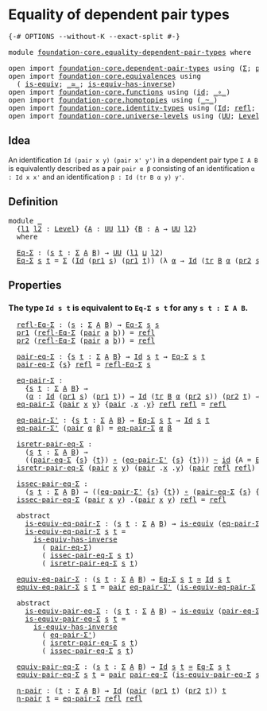 # Equality of dependent pair types

<pre class="Agda"><a id="45" class="Symbol">{-#</a> <a id="49" class="Keyword">OPTIONS</a> <a id="57" class="Pragma">--without-K</a> <a id="69" class="Pragma">--exact-split</a> <a id="83" class="Symbol">#-}</a>

<a id="88" class="Keyword">module</a> <a id="95" href="foundation-core.equality-dependent-pair-types.html" class="Module">foundation-core.equality-dependent-pair-types</a> <a id="141" class="Keyword">where</a>

<a id="148" class="Keyword">open</a> <a id="153" class="Keyword">import</a> <a id="160" href="foundation-core.dependent-pair-types.html" class="Module">foundation-core.dependent-pair-types</a> <a id="197" class="Keyword">using</a> <a id="203" class="Symbol">(</a><a id="204" href="foundation-core.dependent-pair-types.html#502" class="Record">Σ</a><a id="205" class="Symbol">;</a> <a id="207" href="foundation-core.dependent-pair-types.html#575" class="InductiveConstructor">pair</a><a id="211" class="Symbol">;</a> <a id="213" href="foundation-core.dependent-pair-types.html#592" class="Field">pr1</a><a id="216" class="Symbol">;</a> <a id="218" href="foundation-core.dependent-pair-types.html#604" class="Field">pr2</a><a id="221" class="Symbol">)</a>
<a id="223" class="Keyword">open</a> <a id="228" class="Keyword">import</a> <a id="235" href="foundation-core.equivalences.html" class="Module">foundation-core.equivalences</a> <a id="264" class="Keyword">using</a>
  <a id="272" class="Symbol">(</a> <a id="274" href="foundation-core.equivalences.html#1542" class="Function">is-equiv</a><a id="282" class="Symbol">;</a> <a id="284" href="foundation-core.equivalences.html#1607" class="Function Operator">_≃_</a><a id="287" class="Symbol">;</a> <a id="289" href="foundation-core.equivalences.html#2999" class="Function">is-equiv-has-inverse</a><a id="309" class="Symbol">)</a>
<a id="311" class="Keyword">open</a> <a id="316" class="Keyword">import</a> <a id="323" href="foundation-core.functions.html" class="Module">foundation-core.functions</a> <a id="349" class="Keyword">using</a> <a id="355" class="Symbol">(</a><a id="356" href="foundation-core.functions.html#309" class="Function">id</a><a id="358" class="Symbol">;</a> <a id="360" href="foundation-core.functions.html#407" class="Function Operator">_∘_</a><a id="363" class="Symbol">)</a>
<a id="365" class="Keyword">open</a> <a id="370" class="Keyword">import</a> <a id="377" href="foundation-core.homotopies.html" class="Module">foundation-core.homotopies</a> <a id="404" class="Keyword">using</a> <a id="410" class="Symbol">(</a><a id="411" href="foundation-core.homotopies.html#467" class="Function Operator">_~_</a><a id="414" class="Symbol">)</a>
<a id="416" class="Keyword">open</a> <a id="421" class="Keyword">import</a> <a id="428" href="foundation-core.identity-types.html" class="Module">foundation-core.identity-types</a> <a id="459" class="Keyword">using</a> <a id="465" class="Symbol">(</a><a id="466" href="foundation-core.identity-types.html#641" class="Datatype">Id</a><a id="468" class="Symbol">;</a> <a id="470" href="foundation-core.identity-types.html#694" class="InductiveConstructor">refl</a><a id="474" class="Symbol">;</a> <a id="476" href="foundation-core.identity-types.html#4584" class="Function">tr</a><a id="478" class="Symbol">)</a>
<a id="480" class="Keyword">open</a> <a id="485" class="Keyword">import</a> <a id="492" href="foundation-core.universe-levels.html" class="Module">foundation-core.universe-levels</a> <a id="524" class="Keyword">using</a> <a id="530" class="Symbol">(</a><a id="531" href="foundation-core.universe-levels.html#222" class="Primitive">UU</a><a id="533" class="Symbol">;</a> <a id="535" href="Agda.Primitive.html#597" class="Postulate">Level</a><a id="540" class="Symbol">;</a> <a id="542" href="Agda.Primitive.html#810" class="Primitive Operator">_⊔_</a><a id="545" class="Symbol">)</a>
</pre>
## Idea

An identification `Id (pair x y) (pair x' y')` in a dependent pair type `Σ A B` is equivalently described as a pair `pair α β` consisting of an identification `α : Id x x'` and an identification `β : Id (tr B α y) y'`. 

## Definition

<pre class="Agda">
<a id="806" class="Keyword">module</a> <a id="813" href="foundation-core.equality-dependent-pair-types.html#813" class="Module">_</a>
  <a id="817" class="Symbol">{</a><a id="818" href="foundation-core.equality-dependent-pair-types.html#818" class="Bound">l1</a> <a id="821" href="foundation-core.equality-dependent-pair-types.html#821" class="Bound">l2</a> <a id="824" class="Symbol">:</a> <a id="826" href="Agda.Primitive.html#597" class="Postulate">Level</a><a id="831" class="Symbol">}</a> <a id="833" class="Symbol">{</a><a id="834" href="foundation-core.equality-dependent-pair-types.html#834" class="Bound">A</a> <a id="836" class="Symbol">:</a> <a id="838" href="foundation-core.universe-levels.html#222" class="Primitive">UU</a> <a id="841" href="foundation-core.equality-dependent-pair-types.html#818" class="Bound">l1</a><a id="843" class="Symbol">}</a> <a id="845" class="Symbol">{</a><a id="846" href="foundation-core.equality-dependent-pair-types.html#846" class="Bound">B</a> <a id="848" class="Symbol">:</a> <a id="850" href="foundation-core.equality-dependent-pair-types.html#834" class="Bound">A</a> <a id="852" class="Symbol">→</a> <a id="854" href="foundation-core.universe-levels.html#222" class="Primitive">UU</a> <a id="857" href="foundation-core.equality-dependent-pair-types.html#821" class="Bound">l2</a><a id="859" class="Symbol">}</a>
  <a id="863" class="Keyword">where</a>

  <a id="872" href="foundation-core.equality-dependent-pair-types.html#872" class="Function">Eq-Σ</a> <a id="877" class="Symbol">:</a> <a id="879" class="Symbol">(</a><a id="880" href="foundation-core.equality-dependent-pair-types.html#880" class="Bound">s</a> <a id="882" href="foundation-core.equality-dependent-pair-types.html#882" class="Bound">t</a> <a id="884" class="Symbol">:</a> <a id="886" href="foundation-core.dependent-pair-types.html#502" class="Record">Σ</a> <a id="888" href="foundation-core.equality-dependent-pair-types.html#834" class="Bound">A</a> <a id="890" href="foundation-core.equality-dependent-pair-types.html#846" class="Bound">B</a><a id="891" class="Symbol">)</a> <a id="893" class="Symbol">→</a> <a id="895" href="foundation-core.universe-levels.html#222" class="Primitive">UU</a> <a id="898" class="Symbol">(</a><a id="899" href="foundation-core.equality-dependent-pair-types.html#818" class="Bound">l1</a> <a id="902" href="Agda.Primitive.html#810" class="Primitive Operator">⊔</a> <a id="904" href="foundation-core.equality-dependent-pair-types.html#821" class="Bound">l2</a><a id="906" class="Symbol">)</a>
  <a id="910" href="foundation-core.equality-dependent-pair-types.html#872" class="Function">Eq-Σ</a> <a id="915" href="foundation-core.equality-dependent-pair-types.html#915" class="Bound">s</a> <a id="917" href="foundation-core.equality-dependent-pair-types.html#917" class="Bound">t</a> <a id="919" class="Symbol">=</a> <a id="921" href="foundation-core.dependent-pair-types.html#502" class="Record">Σ</a> <a id="923" class="Symbol">(</a><a id="924" href="foundation-core.identity-types.html#641" class="Datatype">Id</a> <a id="927" class="Symbol">(</a><a id="928" href="foundation-core.dependent-pair-types.html#592" class="Field">pr1</a> <a id="932" href="foundation-core.equality-dependent-pair-types.html#915" class="Bound">s</a><a id="933" class="Symbol">)</a> <a id="935" class="Symbol">(</a><a id="936" href="foundation-core.dependent-pair-types.html#592" class="Field">pr1</a> <a id="940" href="foundation-core.equality-dependent-pair-types.html#917" class="Bound">t</a><a id="941" class="Symbol">))</a> <a id="944" class="Symbol">(λ</a> <a id="947" href="foundation-core.equality-dependent-pair-types.html#947" class="Bound">α</a> <a id="949" class="Symbol">→</a> <a id="951" href="foundation-core.identity-types.html#641" class="Datatype">Id</a> <a id="954" class="Symbol">(</a><a id="955" href="foundation-core.identity-types.html#4584" class="Function">tr</a> <a id="958" href="foundation-core.equality-dependent-pair-types.html#846" class="Bound">B</a> <a id="960" href="foundation-core.equality-dependent-pair-types.html#947" class="Bound">α</a> <a id="962" class="Symbol">(</a><a id="963" href="foundation-core.dependent-pair-types.html#604" class="Field">pr2</a> <a id="967" href="foundation-core.equality-dependent-pair-types.html#915" class="Bound">s</a><a id="968" class="Symbol">))</a> <a id="971" class="Symbol">(</a><a id="972" href="foundation-core.dependent-pair-types.html#604" class="Field">pr2</a> <a id="976" href="foundation-core.equality-dependent-pair-types.html#917" class="Bound">t</a><a id="977" class="Symbol">))</a>
</pre>
## Properties

### The type `Id s t` is equivalent to `Eq-Σ s t` for any `s t : Σ A B`.

<pre class="Agda">  <a id="1084" href="foundation-core.equality-dependent-pair-types.html#1084" class="Function">refl-Eq-Σ</a> <a id="1094" class="Symbol">:</a> <a id="1096" class="Symbol">(</a><a id="1097" href="foundation-core.equality-dependent-pair-types.html#1097" class="Bound">s</a> <a id="1099" class="Symbol">:</a> <a id="1101" href="foundation-core.dependent-pair-types.html#502" class="Record">Σ</a> <a id="1103" href="foundation-core.equality-dependent-pair-types.html#834" class="Bound">A</a> <a id="1105" href="foundation-core.equality-dependent-pair-types.html#846" class="Bound">B</a><a id="1106" class="Symbol">)</a> <a id="1108" class="Symbol">→</a> <a id="1110" href="foundation-core.equality-dependent-pair-types.html#872" class="Function">Eq-Σ</a> <a id="1115" href="foundation-core.equality-dependent-pair-types.html#1097" class="Bound">s</a> <a id="1117" href="foundation-core.equality-dependent-pair-types.html#1097" class="Bound">s</a>
  <a id="1121" href="foundation-core.dependent-pair-types.html#592" class="Field">pr1</a> <a id="1125" class="Symbol">(</a><a id="1126" href="foundation-core.equality-dependent-pair-types.html#1084" class="Function">refl-Eq-Σ</a> <a id="1136" class="Symbol">(</a><a id="1137" href="foundation-core.dependent-pair-types.html#575" class="InductiveConstructor">pair</a> <a id="1142" href="foundation-core.equality-dependent-pair-types.html#1142" class="Bound">a</a> <a id="1144" href="foundation-core.equality-dependent-pair-types.html#1144" class="Bound">b</a><a id="1145" class="Symbol">))</a> <a id="1148" class="Symbol">=</a> <a id="1150" href="foundation-core.identity-types.html#694" class="InductiveConstructor">refl</a>
  <a id="1157" href="foundation-core.dependent-pair-types.html#604" class="Field">pr2</a> <a id="1161" class="Symbol">(</a><a id="1162" href="foundation-core.equality-dependent-pair-types.html#1084" class="Function">refl-Eq-Σ</a> <a id="1172" class="Symbol">(</a><a id="1173" href="foundation-core.dependent-pair-types.html#575" class="InductiveConstructor">pair</a> <a id="1178" href="foundation-core.equality-dependent-pair-types.html#1178" class="Bound">a</a> <a id="1180" href="foundation-core.equality-dependent-pair-types.html#1180" class="Bound">b</a><a id="1181" class="Symbol">))</a> <a id="1184" class="Symbol">=</a> <a id="1186" href="foundation-core.identity-types.html#694" class="InductiveConstructor">refl</a>

  <a id="1194" href="foundation-core.equality-dependent-pair-types.html#1194" class="Function">pair-eq-Σ</a> <a id="1204" class="Symbol">:</a> <a id="1206" class="Symbol">{</a><a id="1207" href="foundation-core.equality-dependent-pair-types.html#1207" class="Bound">s</a> <a id="1209" href="foundation-core.equality-dependent-pair-types.html#1209" class="Bound">t</a> <a id="1211" class="Symbol">:</a> <a id="1213" href="foundation-core.dependent-pair-types.html#502" class="Record">Σ</a> <a id="1215" href="foundation-core.equality-dependent-pair-types.html#834" class="Bound">A</a> <a id="1217" href="foundation-core.equality-dependent-pair-types.html#846" class="Bound">B</a><a id="1218" class="Symbol">}</a> <a id="1220" class="Symbol">→</a> <a id="1222" href="foundation-core.identity-types.html#641" class="Datatype">Id</a> <a id="1225" href="foundation-core.equality-dependent-pair-types.html#1207" class="Bound">s</a> <a id="1227" href="foundation-core.equality-dependent-pair-types.html#1209" class="Bound">t</a> <a id="1229" class="Symbol">→</a> <a id="1231" href="foundation-core.equality-dependent-pair-types.html#872" class="Function">Eq-Σ</a> <a id="1236" href="foundation-core.equality-dependent-pair-types.html#1207" class="Bound">s</a> <a id="1238" href="foundation-core.equality-dependent-pair-types.html#1209" class="Bound">t</a>
  <a id="1242" href="foundation-core.equality-dependent-pair-types.html#1194" class="Function">pair-eq-Σ</a> <a id="1252" class="Symbol">{</a><a id="1253" href="foundation-core.equality-dependent-pair-types.html#1253" class="Bound">s</a><a id="1254" class="Symbol">}</a> <a id="1256" href="foundation-core.identity-types.html#694" class="InductiveConstructor">refl</a> <a id="1261" class="Symbol">=</a> <a id="1263" href="foundation-core.equality-dependent-pair-types.html#1084" class="Function">refl-Eq-Σ</a> <a id="1273" href="foundation-core.equality-dependent-pair-types.html#1253" class="Bound">s</a>

  <a id="1278" href="foundation-core.equality-dependent-pair-types.html#1278" class="Function">eq-pair-Σ</a> <a id="1288" class="Symbol">:</a>
    <a id="1294" class="Symbol">{</a><a id="1295" href="foundation-core.equality-dependent-pair-types.html#1295" class="Bound">s</a> <a id="1297" href="foundation-core.equality-dependent-pair-types.html#1297" class="Bound">t</a> <a id="1299" class="Symbol">:</a> <a id="1301" href="foundation-core.dependent-pair-types.html#502" class="Record">Σ</a> <a id="1303" href="foundation-core.equality-dependent-pair-types.html#834" class="Bound">A</a> <a id="1305" href="foundation-core.equality-dependent-pair-types.html#846" class="Bound">B</a><a id="1306" class="Symbol">}</a> <a id="1308" class="Symbol">→</a>
    <a id="1314" class="Symbol">(</a><a id="1315" href="foundation-core.equality-dependent-pair-types.html#1315" class="Bound">α</a> <a id="1317" class="Symbol">:</a> <a id="1319" href="foundation-core.identity-types.html#641" class="Datatype">Id</a> <a id="1322" class="Symbol">(</a><a id="1323" href="foundation-core.dependent-pair-types.html#592" class="Field">pr1</a> <a id="1327" href="foundation-core.equality-dependent-pair-types.html#1295" class="Bound">s</a><a id="1328" class="Symbol">)</a> <a id="1330" class="Symbol">(</a><a id="1331" href="foundation-core.dependent-pair-types.html#592" class="Field">pr1</a> <a id="1335" href="foundation-core.equality-dependent-pair-types.html#1297" class="Bound">t</a><a id="1336" class="Symbol">))</a> <a id="1339" class="Symbol">→</a> <a id="1341" href="foundation-core.identity-types.html#641" class="Datatype">Id</a> <a id="1344" class="Symbol">(</a><a id="1345" href="foundation-core.identity-types.html#4584" class="Function">tr</a> <a id="1348" href="foundation-core.equality-dependent-pair-types.html#846" class="Bound">B</a> <a id="1350" href="foundation-core.equality-dependent-pair-types.html#1315" class="Bound">α</a> <a id="1352" class="Symbol">(</a><a id="1353" href="foundation-core.dependent-pair-types.html#604" class="Field">pr2</a> <a id="1357" href="foundation-core.equality-dependent-pair-types.html#1295" class="Bound">s</a><a id="1358" class="Symbol">))</a> <a id="1361" class="Symbol">(</a><a id="1362" href="foundation-core.dependent-pair-types.html#604" class="Field">pr2</a> <a id="1366" href="foundation-core.equality-dependent-pair-types.html#1297" class="Bound">t</a><a id="1367" class="Symbol">)</a> <a id="1369" class="Symbol">→</a> <a id="1371" href="foundation-core.identity-types.html#641" class="Datatype">Id</a> <a id="1374" href="foundation-core.equality-dependent-pair-types.html#1295" class="Bound">s</a> <a id="1376" href="foundation-core.equality-dependent-pair-types.html#1297" class="Bound">t</a>
  <a id="1380" href="foundation-core.equality-dependent-pair-types.html#1278" class="Function">eq-pair-Σ</a> <a id="1390" class="Symbol">{</a><a id="1391" href="foundation-core.dependent-pair-types.html#575" class="InductiveConstructor">pair</a> <a id="1396" href="foundation-core.equality-dependent-pair-types.html#1396" class="Bound">x</a> <a id="1398" href="foundation-core.equality-dependent-pair-types.html#1398" class="Bound">y</a><a id="1399" class="Symbol">}</a> <a id="1401" class="Symbol">{</a><a id="1402" href="foundation-core.dependent-pair-types.html#575" class="InductiveConstructor">pair</a> <a id="1407" class="DottedPattern Symbol">.</a><a id="1408" href="foundation-core.equality-dependent-pair-types.html#1396" class="DottedPattern Bound">x</a> <a id="1410" class="DottedPattern Symbol">.</a><a id="1411" href="foundation-core.equality-dependent-pair-types.html#1398" class="DottedPattern Bound">y</a><a id="1412" class="Symbol">}</a> <a id="1414" href="foundation-core.identity-types.html#694" class="InductiveConstructor">refl</a> <a id="1419" href="foundation-core.identity-types.html#694" class="InductiveConstructor">refl</a> <a id="1424" class="Symbol">=</a> <a id="1426" href="foundation-core.identity-types.html#694" class="InductiveConstructor">refl</a>

  <a id="1434" href="foundation-core.equality-dependent-pair-types.html#1434" class="Function">eq-pair-Σ&#39;</a> <a id="1445" class="Symbol">:</a> <a id="1447" class="Symbol">{</a><a id="1448" href="foundation-core.equality-dependent-pair-types.html#1448" class="Bound">s</a> <a id="1450" href="foundation-core.equality-dependent-pair-types.html#1450" class="Bound">t</a> <a id="1452" class="Symbol">:</a> <a id="1454" href="foundation-core.dependent-pair-types.html#502" class="Record">Σ</a> <a id="1456" href="foundation-core.equality-dependent-pair-types.html#834" class="Bound">A</a> <a id="1458" href="foundation-core.equality-dependent-pair-types.html#846" class="Bound">B</a><a id="1459" class="Symbol">}</a> <a id="1461" class="Symbol">→</a> <a id="1463" href="foundation-core.equality-dependent-pair-types.html#872" class="Function">Eq-Σ</a> <a id="1468" href="foundation-core.equality-dependent-pair-types.html#1448" class="Bound">s</a> <a id="1470" href="foundation-core.equality-dependent-pair-types.html#1450" class="Bound">t</a> <a id="1472" class="Symbol">→</a> <a id="1474" href="foundation-core.identity-types.html#641" class="Datatype">Id</a> <a id="1477" href="foundation-core.equality-dependent-pair-types.html#1448" class="Bound">s</a> <a id="1479" href="foundation-core.equality-dependent-pair-types.html#1450" class="Bound">t</a>
  <a id="1483" href="foundation-core.equality-dependent-pair-types.html#1434" class="Function">eq-pair-Σ&#39;</a> <a id="1494" class="Symbol">(</a><a id="1495" href="foundation-core.dependent-pair-types.html#575" class="InductiveConstructor">pair</a> <a id="1500" href="foundation-core.equality-dependent-pair-types.html#1500" class="Bound">α</a> <a id="1502" href="foundation-core.equality-dependent-pair-types.html#1502" class="Bound">β</a><a id="1503" class="Symbol">)</a> <a id="1505" class="Symbol">=</a> <a id="1507" href="foundation-core.equality-dependent-pair-types.html#1278" class="Function">eq-pair-Σ</a> <a id="1517" href="foundation-core.equality-dependent-pair-types.html#1500" class="Bound">α</a> <a id="1519" href="foundation-core.equality-dependent-pair-types.html#1502" class="Bound">β</a>

  <a id="1524" href="foundation-core.equality-dependent-pair-types.html#1524" class="Function">isretr-pair-eq-Σ</a> <a id="1541" class="Symbol">:</a>
    <a id="1547" class="Symbol">(</a><a id="1548" href="foundation-core.equality-dependent-pair-types.html#1548" class="Bound">s</a> <a id="1550" href="foundation-core.equality-dependent-pair-types.html#1550" class="Bound">t</a> <a id="1552" class="Symbol">:</a> <a id="1554" href="foundation-core.dependent-pair-types.html#502" class="Record">Σ</a> <a id="1556" href="foundation-core.equality-dependent-pair-types.html#834" class="Bound">A</a> <a id="1558" href="foundation-core.equality-dependent-pair-types.html#846" class="Bound">B</a><a id="1559" class="Symbol">)</a> <a id="1561" class="Symbol">→</a>
    <a id="1567" class="Symbol">((</a><a id="1569" href="foundation-core.equality-dependent-pair-types.html#1194" class="Function">pair-eq-Σ</a> <a id="1579" class="Symbol">{</a><a id="1580" href="foundation-core.equality-dependent-pair-types.html#1548" class="Bound">s</a><a id="1581" class="Symbol">}</a> <a id="1583" class="Symbol">{</a><a id="1584" href="foundation-core.equality-dependent-pair-types.html#1550" class="Bound">t</a><a id="1585" class="Symbol">})</a> <a id="1588" href="foundation-core.functions.html#407" class="Function Operator">∘</a> <a id="1590" class="Symbol">(</a><a id="1591" href="foundation-core.equality-dependent-pair-types.html#1434" class="Function">eq-pair-Σ&#39;</a> <a id="1602" class="Symbol">{</a><a id="1603" href="foundation-core.equality-dependent-pair-types.html#1548" class="Bound">s</a><a id="1604" class="Symbol">}</a> <a id="1606" class="Symbol">{</a><a id="1607" href="foundation-core.equality-dependent-pair-types.html#1550" class="Bound">t</a><a id="1608" class="Symbol">}))</a> <a id="1612" href="foundation-core.homotopies.html#467" class="Function Operator">~</a> <a id="1614" href="foundation-core.functions.html#309" class="Function">id</a> <a id="1617" class="Symbol">{</a><a id="1618" class="Argument">A</a> <a id="1620" class="Symbol">=</a> <a id="1622" href="foundation-core.equality-dependent-pair-types.html#872" class="Function">Eq-Σ</a> <a id="1627" href="foundation-core.equality-dependent-pair-types.html#1548" class="Bound">s</a> <a id="1629" href="foundation-core.equality-dependent-pair-types.html#1550" class="Bound">t</a><a id="1630" class="Symbol">}</a>
  <a id="1634" href="foundation-core.equality-dependent-pair-types.html#1524" class="Function">isretr-pair-eq-Σ</a> <a id="1651" class="Symbol">(</a><a id="1652" href="foundation-core.dependent-pair-types.html#575" class="InductiveConstructor">pair</a> <a id="1657" href="foundation-core.equality-dependent-pair-types.html#1657" class="Bound">x</a> <a id="1659" href="foundation-core.equality-dependent-pair-types.html#1659" class="Bound">y</a><a id="1660" class="Symbol">)</a> <a id="1662" class="Symbol">(</a><a id="1663" href="foundation-core.dependent-pair-types.html#575" class="InductiveConstructor">pair</a> <a id="1668" class="DottedPattern Symbol">.</a><a id="1669" href="foundation-core.equality-dependent-pair-types.html#1657" class="DottedPattern Bound">x</a> <a id="1671" class="DottedPattern Symbol">.</a><a id="1672" href="foundation-core.equality-dependent-pair-types.html#1659" class="DottedPattern Bound">y</a><a id="1673" class="Symbol">)</a> <a id="1675" class="Symbol">(</a><a id="1676" href="foundation-core.dependent-pair-types.html#575" class="InductiveConstructor">pair</a> <a id="1681" href="foundation-core.identity-types.html#694" class="InductiveConstructor">refl</a> <a id="1686" href="foundation-core.identity-types.html#694" class="InductiveConstructor">refl</a><a id="1690" class="Symbol">)</a> <a id="1692" class="Symbol">=</a> <a id="1694" href="foundation-core.identity-types.html#694" class="InductiveConstructor">refl</a>

  <a id="1702" href="foundation-core.equality-dependent-pair-types.html#1702" class="Function">issec-pair-eq-Σ</a> <a id="1718" class="Symbol">:</a>
    <a id="1724" class="Symbol">(</a><a id="1725" href="foundation-core.equality-dependent-pair-types.html#1725" class="Bound">s</a> <a id="1727" href="foundation-core.equality-dependent-pair-types.html#1727" class="Bound">t</a> <a id="1729" class="Symbol">:</a> <a id="1731" href="foundation-core.dependent-pair-types.html#502" class="Record">Σ</a> <a id="1733" href="foundation-core.equality-dependent-pair-types.html#834" class="Bound">A</a> <a id="1735" href="foundation-core.equality-dependent-pair-types.html#846" class="Bound">B</a><a id="1736" class="Symbol">)</a> <a id="1738" class="Symbol">→</a> <a id="1740" class="Symbol">((</a><a id="1742" href="foundation-core.equality-dependent-pair-types.html#1434" class="Function">eq-pair-Σ&#39;</a> <a id="1753" class="Symbol">{</a><a id="1754" href="foundation-core.equality-dependent-pair-types.html#1725" class="Bound">s</a><a id="1755" class="Symbol">}</a> <a id="1757" class="Symbol">{</a><a id="1758" href="foundation-core.equality-dependent-pair-types.html#1727" class="Bound">t</a><a id="1759" class="Symbol">})</a> <a id="1762" href="foundation-core.functions.html#407" class="Function Operator">∘</a> <a id="1764" class="Symbol">(</a><a id="1765" href="foundation-core.equality-dependent-pair-types.html#1194" class="Function">pair-eq-Σ</a> <a id="1775" class="Symbol">{</a><a id="1776" href="foundation-core.equality-dependent-pair-types.html#1725" class="Bound">s</a><a id="1777" class="Symbol">}</a> <a id="1779" class="Symbol">{</a><a id="1780" href="foundation-core.equality-dependent-pair-types.html#1727" class="Bound">t</a><a id="1781" class="Symbol">}))</a> <a id="1785" href="foundation-core.homotopies.html#467" class="Function Operator">~</a> <a id="1787" href="foundation-core.functions.html#309" class="Function">id</a>
  <a id="1792" href="foundation-core.equality-dependent-pair-types.html#1702" class="Function">issec-pair-eq-Σ</a> <a id="1808" class="Symbol">(</a><a id="1809" href="foundation-core.dependent-pair-types.html#575" class="InductiveConstructor">pair</a> <a id="1814" href="foundation-core.equality-dependent-pair-types.html#1814" class="Bound">x</a> <a id="1816" href="foundation-core.equality-dependent-pair-types.html#1816" class="Bound">y</a><a id="1817" class="Symbol">)</a> <a id="1819" class="DottedPattern Symbol">.(</a><a id="1821" href="foundation-core.dependent-pair-types.html#575" class="DottedPattern InductiveConstructor">pair</a> <a id="1826" href="foundation-core.equality-dependent-pair-types.html#1814" class="DottedPattern Bound">x</a> <a id="1828" href="foundation-core.equality-dependent-pair-types.html#1816" class="DottedPattern Bound">y</a><a id="1829" class="DottedPattern Symbol">)</a> <a id="1831" href="foundation-core.identity-types.html#694" class="InductiveConstructor">refl</a> <a id="1836" class="Symbol">=</a> <a id="1838" href="foundation-core.identity-types.html#694" class="InductiveConstructor">refl</a>

  <a id="1846" class="Keyword">abstract</a>
    <a id="1859" href="foundation-core.equality-dependent-pair-types.html#1859" class="Function">is-equiv-eq-pair-Σ</a> <a id="1878" class="Symbol">:</a> <a id="1880" class="Symbol">(</a><a id="1881" href="foundation-core.equality-dependent-pair-types.html#1881" class="Bound">s</a> <a id="1883" href="foundation-core.equality-dependent-pair-types.html#1883" class="Bound">t</a> <a id="1885" class="Symbol">:</a> <a id="1887" href="foundation-core.dependent-pair-types.html#502" class="Record">Σ</a> <a id="1889" href="foundation-core.equality-dependent-pair-types.html#834" class="Bound">A</a> <a id="1891" href="foundation-core.equality-dependent-pair-types.html#846" class="Bound">B</a><a id="1892" class="Symbol">)</a> <a id="1894" class="Symbol">→</a> <a id="1896" href="foundation-core.equivalences.html#1542" class="Function">is-equiv</a> <a id="1905" class="Symbol">(</a><a id="1906" href="foundation-core.equality-dependent-pair-types.html#1434" class="Function">eq-pair-Σ&#39;</a> <a id="1917" class="Symbol">{</a><a id="1918" href="foundation-core.equality-dependent-pair-types.html#1881" class="Bound">s</a><a id="1919" class="Symbol">}</a> <a id="1921" class="Symbol">{</a><a id="1922" href="foundation-core.equality-dependent-pair-types.html#1883" class="Bound">t</a><a id="1923" class="Symbol">})</a>
    <a id="1930" href="foundation-core.equality-dependent-pair-types.html#1859" class="Function">is-equiv-eq-pair-Σ</a> <a id="1949" href="foundation-core.equality-dependent-pair-types.html#1949" class="Bound">s</a> <a id="1951" href="foundation-core.equality-dependent-pair-types.html#1951" class="Bound">t</a> <a id="1953" class="Symbol">=</a>
      <a id="1961" href="foundation-core.equivalences.html#2999" class="Function">is-equiv-has-inverse</a>
        <a id="1990" class="Symbol">(</a> <a id="1992" href="foundation-core.equality-dependent-pair-types.html#1194" class="Function">pair-eq-Σ</a><a id="2001" class="Symbol">)</a>
        <a id="2011" class="Symbol">(</a> <a id="2013" href="foundation-core.equality-dependent-pair-types.html#1702" class="Function">issec-pair-eq-Σ</a> <a id="2029" href="foundation-core.equality-dependent-pair-types.html#1949" class="Bound">s</a> <a id="2031" href="foundation-core.equality-dependent-pair-types.html#1951" class="Bound">t</a><a id="2032" class="Symbol">)</a>
        <a id="2042" class="Symbol">(</a> <a id="2044" href="foundation-core.equality-dependent-pair-types.html#1524" class="Function">isretr-pair-eq-Σ</a> <a id="2061" href="foundation-core.equality-dependent-pair-types.html#1949" class="Bound">s</a> <a id="2063" href="foundation-core.equality-dependent-pair-types.html#1951" class="Bound">t</a><a id="2064" class="Symbol">)</a>

  <a id="2069" href="foundation-core.equality-dependent-pair-types.html#2069" class="Function">equiv-eq-pair-Σ</a> <a id="2085" class="Symbol">:</a> <a id="2087" class="Symbol">(</a><a id="2088" href="foundation-core.equality-dependent-pair-types.html#2088" class="Bound">s</a> <a id="2090" href="foundation-core.equality-dependent-pair-types.html#2090" class="Bound">t</a> <a id="2092" class="Symbol">:</a> <a id="2094" href="foundation-core.dependent-pair-types.html#502" class="Record">Σ</a> <a id="2096" href="foundation-core.equality-dependent-pair-types.html#834" class="Bound">A</a> <a id="2098" href="foundation-core.equality-dependent-pair-types.html#846" class="Bound">B</a><a id="2099" class="Symbol">)</a> <a id="2101" class="Symbol">→</a> <a id="2103" href="foundation-core.equality-dependent-pair-types.html#872" class="Function">Eq-Σ</a> <a id="2108" href="foundation-core.equality-dependent-pair-types.html#2088" class="Bound">s</a> <a id="2110" href="foundation-core.equality-dependent-pair-types.html#2090" class="Bound">t</a> <a id="2112" href="foundation-core.equivalences.html#1607" class="Function Operator">≃</a> <a id="2114" href="foundation-core.identity-types.html#641" class="Datatype">Id</a> <a id="2117" href="foundation-core.equality-dependent-pair-types.html#2088" class="Bound">s</a> <a id="2119" href="foundation-core.equality-dependent-pair-types.html#2090" class="Bound">t</a>
  <a id="2123" href="foundation-core.equality-dependent-pair-types.html#2069" class="Function">equiv-eq-pair-Σ</a> <a id="2139" href="foundation-core.equality-dependent-pair-types.html#2139" class="Bound">s</a> <a id="2141" href="foundation-core.equality-dependent-pair-types.html#2141" class="Bound">t</a> <a id="2143" class="Symbol">=</a> <a id="2145" href="foundation-core.dependent-pair-types.html#575" class="InductiveConstructor">pair</a> <a id="2150" href="foundation-core.equality-dependent-pair-types.html#1434" class="Function">eq-pair-Σ&#39;</a> <a id="2161" class="Symbol">(</a><a id="2162" href="foundation-core.equality-dependent-pair-types.html#1859" class="Function">is-equiv-eq-pair-Σ</a> <a id="2181" href="foundation-core.equality-dependent-pair-types.html#2139" class="Bound">s</a> <a id="2183" href="foundation-core.equality-dependent-pair-types.html#2141" class="Bound">t</a><a id="2184" class="Symbol">)</a>

  <a id="2189" class="Keyword">abstract</a>
    <a id="2202" href="foundation-core.equality-dependent-pair-types.html#2202" class="Function">is-equiv-pair-eq-Σ</a> <a id="2221" class="Symbol">:</a> <a id="2223" class="Symbol">(</a><a id="2224" href="foundation-core.equality-dependent-pair-types.html#2224" class="Bound">s</a> <a id="2226" href="foundation-core.equality-dependent-pair-types.html#2226" class="Bound">t</a> <a id="2228" class="Symbol">:</a> <a id="2230" href="foundation-core.dependent-pair-types.html#502" class="Record">Σ</a> <a id="2232" href="foundation-core.equality-dependent-pair-types.html#834" class="Bound">A</a> <a id="2234" href="foundation-core.equality-dependent-pair-types.html#846" class="Bound">B</a><a id="2235" class="Symbol">)</a> <a id="2237" class="Symbol">→</a> <a id="2239" href="foundation-core.equivalences.html#1542" class="Function">is-equiv</a> <a id="2248" class="Symbol">(</a><a id="2249" href="foundation-core.equality-dependent-pair-types.html#1194" class="Function">pair-eq-Σ</a> <a id="2259" class="Symbol">{</a><a id="2260" href="foundation-core.equality-dependent-pair-types.html#2224" class="Bound">s</a><a id="2261" class="Symbol">}</a> <a id="2263" class="Symbol">{</a><a id="2264" href="foundation-core.equality-dependent-pair-types.html#2226" class="Bound">t</a><a id="2265" class="Symbol">})</a>
    <a id="2272" href="foundation-core.equality-dependent-pair-types.html#2202" class="Function">is-equiv-pair-eq-Σ</a> <a id="2291" href="foundation-core.equality-dependent-pair-types.html#2291" class="Bound">s</a> <a id="2293" href="foundation-core.equality-dependent-pair-types.html#2293" class="Bound">t</a> <a id="2295" class="Symbol">=</a>
      <a id="2303" href="foundation-core.equivalences.html#2999" class="Function">is-equiv-has-inverse</a>
        <a id="2332" class="Symbol">(</a> <a id="2334" href="foundation-core.equality-dependent-pair-types.html#1434" class="Function">eq-pair-Σ&#39;</a><a id="2344" class="Symbol">)</a>
        <a id="2354" class="Symbol">(</a> <a id="2356" href="foundation-core.equality-dependent-pair-types.html#1524" class="Function">isretr-pair-eq-Σ</a> <a id="2373" href="foundation-core.equality-dependent-pair-types.html#2291" class="Bound">s</a> <a id="2375" href="foundation-core.equality-dependent-pair-types.html#2293" class="Bound">t</a><a id="2376" class="Symbol">)</a>
        <a id="2386" class="Symbol">(</a> <a id="2388" href="foundation-core.equality-dependent-pair-types.html#1702" class="Function">issec-pair-eq-Σ</a> <a id="2404" href="foundation-core.equality-dependent-pair-types.html#2291" class="Bound">s</a> <a id="2406" href="foundation-core.equality-dependent-pair-types.html#2293" class="Bound">t</a><a id="2407" class="Symbol">)</a>

  <a id="2412" href="foundation-core.equality-dependent-pair-types.html#2412" class="Function">equiv-pair-eq-Σ</a> <a id="2428" class="Symbol">:</a> <a id="2430" class="Symbol">(</a><a id="2431" href="foundation-core.equality-dependent-pair-types.html#2431" class="Bound">s</a> <a id="2433" href="foundation-core.equality-dependent-pair-types.html#2433" class="Bound">t</a> <a id="2435" class="Symbol">:</a> <a id="2437" href="foundation-core.dependent-pair-types.html#502" class="Record">Σ</a> <a id="2439" href="foundation-core.equality-dependent-pair-types.html#834" class="Bound">A</a> <a id="2441" href="foundation-core.equality-dependent-pair-types.html#846" class="Bound">B</a><a id="2442" class="Symbol">)</a> <a id="2444" class="Symbol">→</a> <a id="2446" href="foundation-core.identity-types.html#641" class="Datatype">Id</a> <a id="2449" href="foundation-core.equality-dependent-pair-types.html#2431" class="Bound">s</a> <a id="2451" href="foundation-core.equality-dependent-pair-types.html#2433" class="Bound">t</a> <a id="2453" href="foundation-core.equivalences.html#1607" class="Function Operator">≃</a> <a id="2455" href="foundation-core.equality-dependent-pair-types.html#872" class="Function">Eq-Σ</a> <a id="2460" href="foundation-core.equality-dependent-pair-types.html#2431" class="Bound">s</a> <a id="2462" href="foundation-core.equality-dependent-pair-types.html#2433" class="Bound">t</a>
  <a id="2466" href="foundation-core.equality-dependent-pair-types.html#2412" class="Function">equiv-pair-eq-Σ</a> <a id="2482" href="foundation-core.equality-dependent-pair-types.html#2482" class="Bound">s</a> <a id="2484" href="foundation-core.equality-dependent-pair-types.html#2484" class="Bound">t</a> <a id="2486" class="Symbol">=</a> <a id="2488" href="foundation-core.dependent-pair-types.html#575" class="InductiveConstructor">pair</a> <a id="2493" href="foundation-core.equality-dependent-pair-types.html#1194" class="Function">pair-eq-Σ</a> <a id="2503" class="Symbol">(</a><a id="2504" href="foundation-core.equality-dependent-pair-types.html#2202" class="Function">is-equiv-pair-eq-Σ</a> <a id="2523" href="foundation-core.equality-dependent-pair-types.html#2482" class="Bound">s</a> <a id="2525" href="foundation-core.equality-dependent-pair-types.html#2484" class="Bound">t</a><a id="2526" class="Symbol">)</a>

  <a id="2531" href="foundation-core.equality-dependent-pair-types.html#2531" class="Function">η-pair</a> <a id="2538" class="Symbol">:</a> <a id="2540" class="Symbol">(</a><a id="2541" href="foundation-core.equality-dependent-pair-types.html#2541" class="Bound">t</a> <a id="2543" class="Symbol">:</a> <a id="2545" href="foundation-core.dependent-pair-types.html#502" class="Record">Σ</a> <a id="2547" href="foundation-core.equality-dependent-pair-types.html#834" class="Bound">A</a> <a id="2549" href="foundation-core.equality-dependent-pair-types.html#846" class="Bound">B</a><a id="2550" class="Symbol">)</a> <a id="2552" class="Symbol">→</a> <a id="2554" href="foundation-core.identity-types.html#641" class="Datatype">Id</a> <a id="2557" class="Symbol">(</a><a id="2558" href="foundation-core.dependent-pair-types.html#575" class="InductiveConstructor">pair</a> <a id="2563" class="Symbol">(</a><a id="2564" href="foundation-core.dependent-pair-types.html#592" class="Field">pr1</a> <a id="2568" href="foundation-core.equality-dependent-pair-types.html#2541" class="Bound">t</a><a id="2569" class="Symbol">)</a> <a id="2571" class="Symbol">(</a><a id="2572" href="foundation-core.dependent-pair-types.html#604" class="Field">pr2</a> <a id="2576" href="foundation-core.equality-dependent-pair-types.html#2541" class="Bound">t</a><a id="2577" class="Symbol">))</a> <a id="2580" href="foundation-core.equality-dependent-pair-types.html#2541" class="Bound">t</a>
  <a id="2584" href="foundation-core.equality-dependent-pair-types.html#2531" class="Function">η-pair</a> <a id="2591" href="foundation-core.equality-dependent-pair-types.html#2591" class="Bound">t</a> <a id="2593" class="Symbol">=</a> <a id="2595" href="foundation-core.equality-dependent-pair-types.html#1278" class="Function">eq-pair-Σ</a> <a id="2605" href="foundation-core.identity-types.html#694" class="InductiveConstructor">refl</a> <a id="2610" href="foundation-core.identity-types.html#694" class="InductiveConstructor">refl</a>
</pre>
